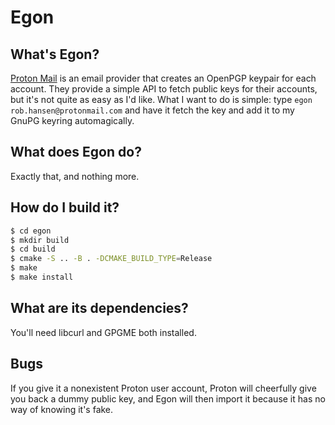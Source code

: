 # Egon

## What's Egon?
[Proton Mail](https://protonmail.com) is an email provider that creates
an OpenPGP keypair for each account. They provide a simple API to fetch
public keys for their accounts, but it's not quite as easy as I'd like.
What I want to do is simple: type `egon rob.hansen@protonmail.com` and
have it fetch the key and add it to my GnuPG keyring automagically.

## What does Egon do?
Exactly that, and nothing more.

## How do I build it?

```sh
$ cd egon
$ mkdir build
$ cd build
$ cmake -S .. -B . -DCMAKE_BUILD_TYPE=Release
$ make
$ make install
```

## What are its dependencies?
You'll need libcurl and GPGME both installed.

## Bugs
If you give it a nonexistent Proton user account, Proton will cheerfully
give you back a dummy public key, and Egon will then import it because
it has no way of knowing it's fake.